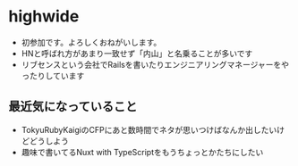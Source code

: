# highwide

* 初参加です。よろしくおねがいします。
* HNと呼ばれ方があまり一致せず「内山」と名乗ることが多いです
* リブセンスという会社でRailsを書いたりエンジニアリングマネージャーをやったりしています

## 最近気になっていること

* TokyuRubyKaigiのCFPにあと数時間でネタが思いつけばなんか出したいけどどうしよう
* 趣味で書いてるNuxt with TypeScriptをもうちょっとかたちにしたい

